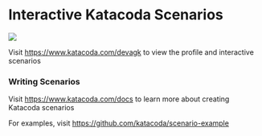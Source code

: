# Interactive Katacoda Scenarios

[![](http://shields.katacoda.com/katacoda/devagk/count.svg)](https://www.katacoda.com/devagk "Get your profile on Katacoda.com")

Visit https://www.katacoda.com/devagk to view the profile and interactive scenarios

### Writing Scenarios
Visit https://www.katacoda.com/docs to learn more about creating Katacoda scenarios

For examples, visit https://github.com/katacoda/scenario-example

